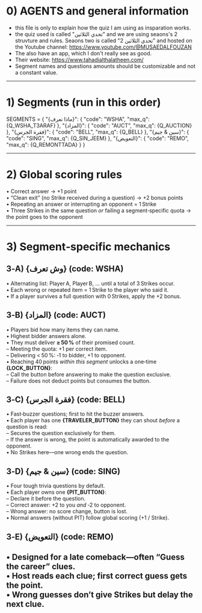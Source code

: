 # 0) AGENTS and general information

- this file is only to explain how the quiz I am using as insparation works. 
- the quiz used is called "تحدي الثلاثين" and we are using seaons's 2 struvture and rules. Seaons two is called "تحدي الثلاثين 2" and hosted on the Youtube channel: https://www.youtube.com/@MUSAEDALFOUZAN
- The also have an app, which I don't really see as good.
- Their website: https://www.tahadialthalatheen.com/
- Segment names and questions amounts should be customizable and not a constant value.

---

# 1) Segments (run in this order)

SEGMENTS = {
  "{ماذا تعرف}":   { "code": "WSHA",  "max_q": {Q_WSHA_T3ARAF}  },
  "{المزاد}":     { "code": "AUCT",  "max_q": {Q_AUCTION}      },
  "{فقرة الجرس}": { "code": "BELL",  "max_q": {Q_BELL}        },
  "{سين & جيم}":  { "code": "SING",  "max_q": {Q_SIN_JEEM}    },
  "{التعويض}":    { "code": "REMO",  "max_q": {Q_REMONTTADA}  }
}

---

# 2) Global scoring rules

• Correct answer → +1 point  
• “Clean exit” (no Strike received during a question) → +2 bonus points  
• Repeating an answer or interrupting an opponent = 1 Strike  
• Three Strikes in the same question *or* failing a segment‑specific quota → the point goes to the opponent  

---
# 3) Segment‑specific mechanics

## 3‑A) {وش تعرف}  (code: WSHA)
  • Alternating list: Player A, Player B, … until a total of 3 Strikes occur.  
  • Each wrong or repeated item = 1 Strike to the player who said it.  
  • If a player survives a full question with 0 Strikes, apply the +2 bonus.

## 3‑B) {المزاد}  (code: AUCT)
  • Players bid how many items they can name.  
  • Highest bidder answers alone.  
  • They must deliver **≥ 50 %** of their promised count.  
        – Meeting the quota: +1 per correct item.  
        – Delivering < 50 %: ‑1 to bidder, +1 to opponent.  
  • Reaching 40 points *within this segment* unlocks a one‑time **{LOCK_BUTTON}**:  
        – Call the button before answering to make the question exclusive.  
        – Failure does not deduct points but consumes the button.

## 3‑C) {فقرة الجرس}  (code: BELL)
  • Fast‑buzzer questions; first to hit the buzzer answers.  
  • Each player has one **{TRAVELER_BUTTON}** they can shout *before* a question is read:  
        – Secures the question exclusively for them.  
        – If the answer is wrong, the point is automatically awarded to the opponent.  
  • No Strikes here—one wrong ends the question.

## 3‑D) {سين & جيم}  (code: SING)
  • Four tough trivia questions by default.  
  • Each player owns one **{PIT_BUTTON}**:  
        – Declare it before the question.  
        – Correct answer: +2 to you *and* ‑2 to opponent.  
        – Wrong answer: no score change, button is lost.  
  • Normal answers (without PIT) follow global scoring (+1 / Strike).

## 3‑E) {التعويض}  (code: REMO)
  • Designed for a late comeback—often “Guess the career” clues.  
  • Host reads each clue; first correct guess gets the point.  
  • Wrong guesses don’t give Strikes but delay the next clue.
---
